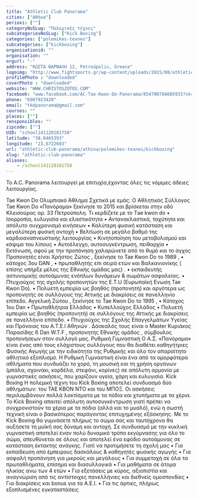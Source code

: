 ```yaml
---
title: "Athletic Club Panorama"
cities: ["Αθήνα"]
perioxi: [""]
categoryNoSLug: "Πολεμικές τέχνες"
subcategoriesNoSLug: ["Kick Boxing"]
categories: ["polemikes-texnes"]
subcategories: ["kickboxing"]
organisationid: ""
organisation: ""
orgurl: "-"
address: "ΚΩΣΤΑ ΒΑΡΝΑΛΗ 12, Petroúpolis, Greece"
logoimg: "http://www.fightsports.gr/wp-content/uploads/2015/08/athletic-club-panorama-logo.jpg"
profilePhoto : "downloaded"
coverPhoto : "downloaded"
website: "WWW.CHRISTOSZOTOS.COM"
facebook: "www.facebook.com/AC-Tae-Kwon-Do-Panorama/854700784605933?sk=timeline"
phone: "6907923420"
email: "tkdpanorama@gmail.com"
courses: ""
places: [""]
rensponsibles: ""
zipcode: [""]
UID: "school141120181758"
latitude: "38,0465393"
longitude: "23,6722603"
url: "athletic-club-panorama/athina/polemikes-texnes/kickboxing"
slug: "athletic-club-panorama"
aliases:
    - /school141120181758
---
```



To A.C. Panorama λειτουργεί με επιτυχία,έχοντας όλες τις νόμιμες άδειες λειτουργίας.

Tae Kwon Do Ολυμπιακό Άθλημα Σχετικά με εμάς: Ο Αθλητικός Σύλλογος Tae Kwon Do «Πανόραμα» ξεκίνησε το 2015 και βρίσκεται στην οδό Κλεισούρας αρ. 33 Πετρούπολη. Τι κερδίζετε με το Τae kwon do • Ισορροπία, ευλυγισία και ελαστικότητα • Αντανακλαστικά, ταχύτητα και απόλυτο συγχρονισμό κινήσεων • Καλύτερη φυσική κατάσταση και μεγαλύτερη φυσική αντοχή • Βελτίωση σε μεγάλο βαθμό της καρδιοαναπνευστικής λειτουργίας • Κινητοποίηση του μεταβολισμού και κάψιμο του λίπους • Αυτοέλεγχο, αυτοσυγκέντρωση, πειθαρχία • Εκτόνωση, αφού με την προπόνηση χαλαρώνετε από το θυμό και το άγχος Προπονητές είναι Χρήστος Ζώτος , ξεκίνησε το Tae Kwon Do το 1989 , • κάτοχος 3ου DAN , • πρωταθλητής επι σειρά ετών και Βαλκανιονίκης ( επίσης υπήρξε μέλος της Εθνικής ομάδας μας) . • εκπαιδευτής αστυνομικής αυτοάμυνας ενόπλων δυνάμεων &amp; σωμάτων ασφαλείας. • Πτυχιούχος της σχολής προπονητών της E.T.U (Eυρωπαϊκή Eνωση Tae Kwon Do). • Πολυετή εμπειρία ως βοηθός (προπονητή) και αργότερα ως προπονητής σε συλλόγους της Αττικής με διακρίσεις σε πανελληνίο επίπεδο. Αγγελική Ζώτου , ξεκίνησε το Tae Kwon Do το 1995 , • Κάτοχος 1ου Dan • Πρωταθλήτρια Ελλάδος • Κυπελλούχος Ελλάδος • Πολυετή εμπειρία ως βοηθός (προπονητή) σε συλλόγους της Αττικής με διακρίσεις σε πανελλήνιο επίπεδο. • Πτυχιούχος της Σχολής Επαγγελμάτων Υγείας και Πρόνοιας του Α.Τ.Ε.Ι Αθηνών . Δάσκαλός τους είναι ο Master Κυριάκος Παρασίδης 6 Dan W.T.F , προπονητής Εθνικής ομάδος , σύμβουλος προπονήσεων στον συλλογό μας. Ρυθμική Γυμναστική O A.Σ. «Πανόραμα» είναι ένας από τους ελάχιστους συλλόγους που θα διαθέτει καθηγήτριες Φυσικής Αγωγής με την ειδικότητα της Ρυθμικής και όλο τον απαραίτητο αθλητικό εξοπλισμό. Η Ρυθμική Γυμναστική είναι ένα από τα ομορφότερα αθλήματα που συνδυάζει το χορό, τη μουσική και τη χρήση οργάνων (μπάλα, σχοινάκι, κορδέλα, στεφάνι, κορίνες) σε απόλυτη αρμονία με γυμναστικές ασκήσεις, που χαρίζουν υγεία, χάρη και ευλυγισία. Kick Boxing Η πολεμική τέχνη του Kick Boxing αποτελεί συνδυασμό δύο αθλημάτων: του ΤΑΕ ΚΒΟΝ ΝΤΟ και του ΜΠΟΞ. Οι ασκήσεις περιλαμβάνουν πολλά λακτίσματα με τα πόδια και χτυπήματα με τα χέρια. Το Kick Boxing απαιτεί απόλυτη αυτοσυγκέντρωση γιατί πρέπει να συγχρονιστούν τα χέρια με τα πόδια (αλλά και το μυαλό), ενώ η σωστή τεχνική είναι ο βασικότερος παράγοντας επιτυχημένης εξάσκησης. Με το Kick Boxing θα γυμνάσετε πλήρως το σώμα σας και ταυτόχρονα θα αυξήσετε τη μυϊκή σας δύναμη και αντοχή. Σε συνδυασμό με την κυκλική γυμναστική αποτελεί έναν πολύ δυναμικό τρόπο εκγύμνασης για όλο το σώμα, απευθύνεται σε όλους και αποτελεί ένα εφόδιο αυτοάμυνας σε κατάσταση έκτακτης ανάγκης. Γιατί να προτιμήσετε τη σχολή μας • Για εκπαίδευση από έμπειρους δασκάλους &amp; καθηγητές φυσικής αγωγής • Για ασφαλή προπόνηση για μικρούς και μεγάλους • Για συμμετοχή σε όλα τα πρωταθλήματα, επίσημα και διασυλλογικά • Για μαθήματα σε άτομα ηλικίας ανω των 4 ετών • Για εξετάσεις με κύρος, αξιοπιστία και αναγνώριση από τις αντίστοιχες πανελλήνιες και διεθνείς ομοσπονδίες • Για διακρίσεις και bonus για τα Α.Ε.Ι. • Για τις άρτιες, πλήρως εξοπλισμένες εγκαταστάσεις